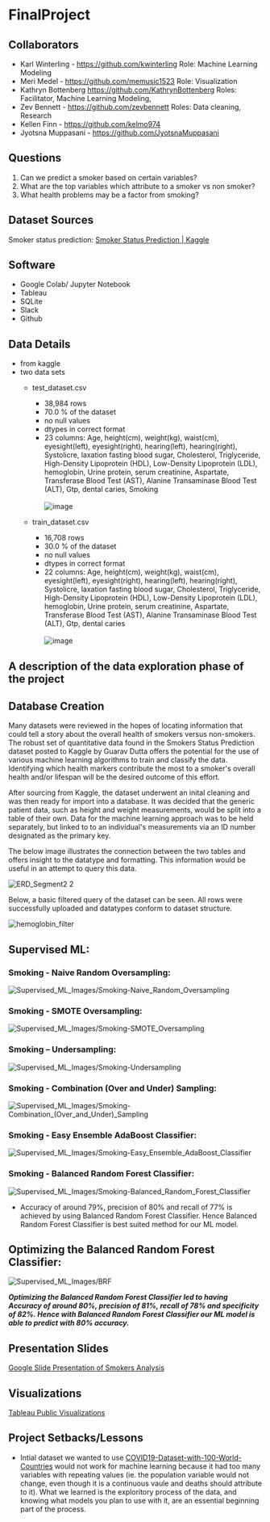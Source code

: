 # FinalProject
## Collaborators
- Karl Winterling - https://github.com/kwinterling Role: Machine Learning Modeling
- Meri Medel - https://github.com/memusic1523 Role: Visualization
- Kathryn Bottenberg https://github.com/KathrynBottenberg Roles: Facilitator, Machine Learning Modeling, 
- Zev Bennett - https://github.com/zevbennett
    Roles: Data cleaning, Research
- Kellen Finn - https://github.com/kelmo974
- Jyotsna Muppasani - https://github.com/JyotsnaMuppasani

## Questions
1. Can we predict a smoker based on certain variables? 
2. What are the top variables which attribute to a smoker vs non smoker? 
3. What health problems may be a factor from smoking?


## Dataset Sources
Smoker status prediction: [Smoker Status Prediction | Kaggle](https://www.kaggle.com/datasets/gauravduttakiit/smoker-status-prediction)

## Software
- Google Colab/ Jupyter Notebook
- Tableau
- SQLite
- Slack
- Github

## Data Details
- from kaggle
- two data sets 
    - test_dataset.csv
        - 38,984 rows
        - 70.0 % of the dataset
        - no null values
        - dtypes in correct format
        - 23 columns: Age, height(cm), weight(kg), waist(cm), eyesight(left), eyesight(right), hearing(left), hearing(right), Systolicre, laxation fasting blood sugar, Cholesterol, Triglyceride, High-Density Lipoprotein (HDL), Low-Density Lipoprotein (LDL), hemoglobin, Urine protein, serum creatinine, Aspartate, Transferase Blood Test (AST), Alanine Transaminase Blood Test (ALT), Gtp, dental caries, Smoking </br> </br>
        ![image](Images/train_unique_table.png)

    - train_dataset.csv
        - 16,708 rows
        - 30.0 % of the dataset
        - no null values
        - dtypes in correct format
        - 22 columns: Age, height(cm), weight(kg), waist(cm), eyesight(left), eyesight(right), hearing(left), hearing(right), Systolicre, laxation fasting blood sugar, Cholesterol, Triglyceride, High-Density Lipoprotein (HDL), Low-Density Lipoprotein (LDL), hemoglobin, Urine protein, serum creatinine, Aspartate, Transferase Blood Test (AST), Alanine Transaminase Blood Test (ALT), Gtp, dental caries </br> </br>
        ![image](Images/test_unique_table.png)
    
## A description of the data exploration phase of the project



## Database Creation
Many datasets were reviewed in the hopes of locating information that could tell a story about the overall health of smokers versus non-smokers. The robust set of quantitative data found in the Smokers Status Prediction dataset posted to Kaggle by Guarav Dutta offers the potential for the use of various machine learning algorithms to train and classify the data. Identifying which health markers contribute the most to a smoker's overall health and/or lifespan will be the desired outcome of this effort. 

After sourcing from Kaggle, the dataset underwent an inital cleaning and was then ready for import into a database. It was decided that the generic patient data, such as height and weight measurements, would be split into a table of their own. Data for the machine learning approach was to be held separately, but linked to to an individual's measurements via an ID number designated as the primary key.

The below image illustrates the connection between the two tables and offers insight to the datatype and formatting. This information would be useful in an attempt to query this data.

![ERD_Segment2 2](https://user-images.githubusercontent.com/109499859/216783798-7f6fea8f-b485-48c8-a8c9-7eb4f21555cf.png)

Below, a basic filtered query of the dataset can be seen. All rows were successfully uploaded and datatypes conform to dataset structure.

![hemoglobin_filter](https://user-images.githubusercontent.com/109499859/216783838-83fbd9f7-7892-4811-b84f-d9fc4f5d92cc.png)

        
      
## Supervised ML:
### Smoking - Naive Random Oversampling:
![ Supervised_ML_Images/Smoking-Naive_Random_Oversampling]( Supervised_ML_Images/Smoking-Naive_Random_Oversampling.png)

### Smoking - SMOTE Oversampling:
![ Supervised_ML_Images/Smoking-SMOTE_Oversampling]( Supervised_ML_Images/Smoking-SMOTE_Oversampling.png)

### Smoking – Undersampling:
![Supervised_ML_Images/Smoking-Undersampling]( Supervised_ML_Images/Smoking-Undersampling.png)

### Smoking - Combination (Over and Under) Sampling:
![ Supervised_ML_Images/Smoking-Combination_(Over_and_Under)_Sampling]( Supervised_ML_Images/Smoking-Combination_(Over_and_Under)_Sampling.png)

### Smoking - Easy Ensemble AdaBoost Classifier:
![Supervised_ML_Images/Smoking-Easy_Ensemble_AdaBoost_Classifier]( Supervised_ML_Images/Smoking-Easy_Ensemble_AdaBoost_Classifier.png)

### Smoking - Balanced Random Forest Classifier:

![ Supervised_ML_Images/Smoking-Balanced_Random_Forest_Classifier](Supervised_ML_Images/Smoking-Balanced_Random_Forest_Classifier.png)
* Accuracy of around 79%, precision of 80% and recall of 77% is achieved by using Balanced Random Forest Classifier. Hence Balanced Random Forest Classifier is best suited method for our ML model. 

## Optimizing the Balanced Random Forest Classifier:
![Supervised_ML_Images/BRF](Supervised_ML_Images/BRF.png)

***Optimizing the Balanced Random Forest Classifier led to having Accuracy of around 80%, precision of 81%, recall of 78% and specificity of 82%. Hence with Balanced Random Forest Classifier our ML model is able to predict with 80% accuracy.***

## Presentation Slides
[Google Slide Presentation of Smokers Analysis](https://docs.google.com/presentation/d/1J269H3gS8qX-RNoHSV9GkMj8ZjqVQy4Mau5pxhPjKhQ/edit)

## Visualizations
[Tableau Public Visualizations](https://public.tableau.com/shared/Y53NN28B4?:display_count=n&:origin=viz_share_link)

## Project Setbacks/Lessons
- Intial dataset we wanted to use [COVID19-Dataset-with-100-World-Countries](https://www.kaggle.com/datasets/sambelkacem/covid19-algeria-and-world-dataset) would not work for machine learning because it had too many variables with repeating values (ie. the population variable would not change, even though it is a continuous vaule and deaths should attribute to it). What we learned is the exploritory process of the data, and knowing what models you plan to use with it, are an essential beginning part of the process. 
